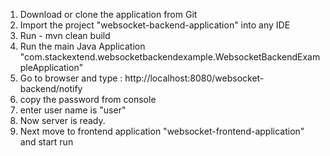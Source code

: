 1. Download or clone the application from Git
2. Import the project "websocket-backend-application" into any IDE
3. Run - mvn clean build
4. Run the main Java Application "com.stackextend.websocketbackendexample.WebsocketBackendExampleApplication"
5. Go to browser and type : http://localhost:8080/websocket-backend/notify
6. copy the password from  console 
7. enter user name is "user"
8. Now server is ready.
9. Next move to frontend application "websocket-frontend-application" and start run
